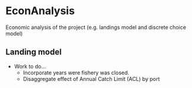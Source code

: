 # EconAnalysis
Economic analysis of the project (e.g. landings model and discrete choice model)

## Landing model
+ Work to do...
  + Incorporate years were fishery was closed. 
  + Disaggregate effect of Annual Catch Limit (ACL) by port
